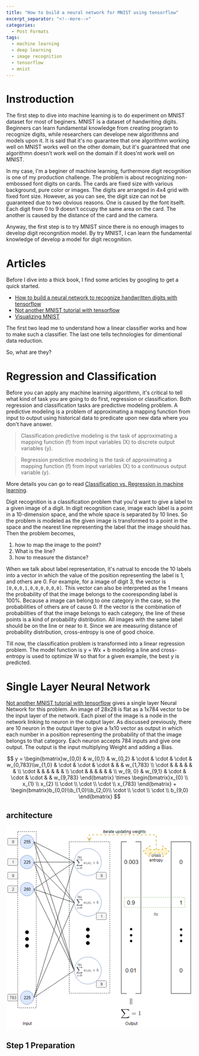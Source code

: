 ```yaml
---
title: "How to build a neural network for MNIST using tensorflow"
excerpt_separator: "<!--more-->"
categories:
  - Post Formats
tags:
  - machine learning
  - deep learning
  - image recognition
  - tensorflow
  - mnist
---
```

# Instroduction
The first step to dive into machine learning is to do experiment on MNIST dataset for most of beginers. MNIST is a dataset of handwriting digits. Beginners can learn fundamental knowledge from creating program to recognize digits, while researchers can develope new algorithmns and models upon it. It is said that it's no guarantee that one algorithmn working well on MNIST works well on the other domain, but it's guaranteed that one algorithmn doesn't work well on the domain if it does'nt work well on MNIST.

In my case, I'm a beginer of machine learning, furthermore digit recognition is one of my production challenge. The problem is about recognizing non-embossed font digits on cards. The cards are fixed size with various background, pure color or images. The digits are arranged in 4x4 grid with fixed font size. However, as you can see, the digit size can not be guaranteed due to two obvious reasons. One is caused by the font itselft. Each digit from 0 to 9 doesn't occupy the same area on the card. The another is caused by the distance of the card and the camera.

Anyway, the first step is to try MNIST since there is no enough images to develop digit recongnition model. By try MNIST, I can learn the fundamental knowledge of develop a model for digit recognition.

# Articles
Before I dive into a thick book, I find some articles by googling to get a quick started.
* [How to build a neural network to recognize handwritten digits with tensorflow](https://www.digitalocean.com/community/tutorials/how-to-build-a-neural-network-to-recognize-handwritten-digits-with-tensorflow)
* [Not another MNIST tutorial with tensorflow](https://www.oreilly.com/learning/not-another-mnist-tutorial-with-tensorflow)
* [Visualizing MNIST](https://colah.github.io/posts/2014-10-Visualizing-MNIST/)

The first two lead me to understand how a linear classifier works and how to make such a classifier. The last one tells technologies for dimentional data reduction.

So, what are they?

# Regression and Classification
Before you can apply any machine learning algorithmn, it's critical to tell what kind of task you are going to do first, regression or classification. Both regression and classification tasks are predictive modeling problem. A predictive modeling is a problem of approximating a mapping function from input to output using historical data to predicate upon new data where you don't have answer.
> Classification predictive modeling is the task of approximating a mapping function (f) from input variables (X) to discrete output variables (y).

> Regression predictive modeling is the task of approximating a mapping function (f) from input variables (X) to a continuous output variable (y).

More details you can go to read [Classification vs. Regression in machine learning](https://machinelearningmastery.com/classification-versus-regression-in-machine-learning/).

Digit recognition is a classification problem that you'd want to give a label to a given image of a digit. In digit recognition case, image each label is a point in a 10-dimension space, and the whole space is separated by 10 lines. So the problem is modeled as the given image is transformed to a point in the space and the nearest line representing the label that the image should has. Then the problem becomes,
1. how to map the image to the point?
2. What is the line?
3. how to measure the distance?

When we talk about label representation, it's natrual to encode the 10 labels into a vector in which the value of the position representing the label is 1, and others are 0. For example, for a image of digit 3, the vector is `[0,0,0,1,0,0,0,0,0,0]`. This vector can also be interpreted as the 1 means the probability of that the image belongs to the cooresponding label is 100%. Because a image can belong to one category in the case, so the probabilities of others are of cause 0. If the vector is the combination of probabilities of that the image belongs to each category, the line of these points is a kind of probability distribution. All images with the same label should be on the line or near to it. Since we are measuring distance of probability distribution, cross-entropy is one of good choice.

Till now, the classification problem is transformed into a linear regression problem. The model function is y = Wx + b modeling a line and cross-entropy is used to optimize W so that for a given example, the best y is predicted.

# Single Layer Neural Network
[Not another MNIST tutorial with tensorflow](https://www.oreilly.com/learning/not-another-mnist-tutorial-with-tensorflow) gives a single layer Neural Network for this problem. An image of 28x28 is flat as a 1x784 vector to be the input layer of the network. Each pixel of the image is a node in the network linking to neuron in the output layer. As discussed previously, there are 10 neuron in the output layer to give a 1x10 vector as output in which each number in a position representing the probability of that the image belongs to that category. Each neuron accepts 784 inputs and give one output. The output is the input multiplying Weight and adding a Bias.

$$
y = \begin{bmatrix}w_{0,0}
 & w_{0,1} & w_{0,2} & \cdot & \cdot & \cdot & w_{0,783}\\w_{1,0} 
 & \cdot & \cdot & \cdot &  &  & w_{1,783} \\ \cdot
 &  &  &  &  &  & \\ \cdot
 &  &  &  &  &  & \\ \cdot
 &  &  &  &  &  & \\ w_{9, 0}
 & w_{9,1}  & \cdot & \cdot & \cdot &  & w_{9,783}
\end{bmatrix} \times \begin{bmatrix}x_{0}
\\ x_{1}
\\ x_{2}
\\ \cdot
\\ \cdot
\\ \cdot
\\ x_{783}
\end{bmatrix} + \begin{bmatrix}b_{0,0}\\b_{1,0}\\b_{2,0}\\ \cdot \\ \cdot \\ \cdot \\ b_{9,0} \end{bmatrix}
$$

## architecture
![](/images/single-layer-nn.png)

## Step 1 Preparation
